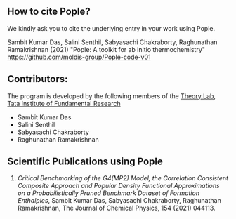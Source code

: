 ## How to cite Pople?

We kindly ask you to cite the underlying entry in your work using Pople.

Sambit Kumar Das, Salini Senthil, Sabyasachi Chakraborty, Raghunathan Ramakrishnan (2021) "Pople: A toolkit for ab initio thermochemistry" https://github.com/moldis-group/Pople-code-v01

## Contributors:
The program is developed by the following members of the [Theory Lab, Tata Institute of Fundamental Research](https://www.tifrh.res.in/~ramakrishnan/) 
* Sambit Kumar Das 
* Salini Senthil
* Sabyasachi Chakraborty 
* Raghunathan Ramakrishnan

## Scientific Publications using Pople
1. _Critical Benchmarking of the G4(MP2) Model, the Correlation Consistent Composite Approach and Popular Density Functional Approximations on a Probabilistically Pruned Benchmark Dataset of Formation Enthalpies_, Sambit Kumar Das, Sabyasachi Chakraborty, Raghunathan Ramakrishnan, The Journal of Chemical Physics, 154 (2021) 044113.
